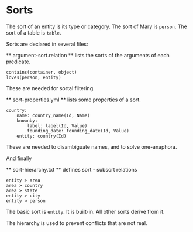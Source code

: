# Sorts

The sort of an entity is its type or category. The sort of Mary is `person`. The sort of a table is `table`.

Sorts are declared in several files:

** argument-sort.relation ** lists the sorts of the arguments of each predicate.

    contains(container, object)
    loves(person, entity)

These are needed for sortal filtering.

** sort-properties.yml ** lists some properties of a sort.

    country:
        name: country_name(Id, Name)
        knownby:
            label: label(Id, Value)
            founding_date: founding_date(Id, Value)
        entity: country(Id)

These are needed to disambiguate names, and to solve one-anaphora.

And finally

** sort-hierarchy.txt ** defines sort - subsort relations

    entity > area
    area > country
    area > state
    entity > city
    entity > person

The basic sort is `entity`. It is built-in. All other sorts derive from it.

The hierarchy is used to prevent conflicts that are not real.



